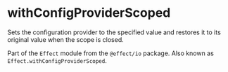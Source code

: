 # withConfigProviderScoped

Sets the configuration provider to the specified value and restores it to its original value
when the scope is closed.

Part of the `Effect` module from the `@effect/io` package. Also known as `Effect.withConfigProviderScoped`.
